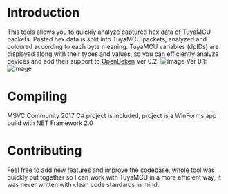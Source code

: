 # Introduction

This tools allows you to quickly analyze captured hex data of TuyaMCU packets. Pasted hex data is split into TuyaMCU packets, analyzed and coloured according to each byte meaning. TuyaMCU variables (dpIDs) are displayed along with their types and values, so you can efficiently analyze devices and add their support to [OpenBeken](https://github.com/openshwprojects/OpenBK7231T_App) 
Ver 0.2:
![image](https://user-images.githubusercontent.com/85486843/235418671-03ec416c-eef0-40b2-97a7-c41c0b4d757b.png)
Ver 0.1:
![image](https://user-images.githubusercontent.com/85486843/230483065-1a87ef91-b144-43b4-b200-9cf3f1f408d4.png)

# Compiling

MSVC Community 2017 C# project is included, project is a WinForms app build with NET Framework 2.0

# Contributing

Feel free to add new features and improve the codebase, whole tool was quickly put together so I can work with TuyaMCU in a more efficient way, it was never written with clean code standards in mind.


